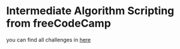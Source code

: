 # Intermediate Algorithm Scripting from freeCodeCamp

you can find all challenges in [here](https://guide.freecodecamp.org/certifications/javascript-algorithms-and-data-structures/intermediate-algorithm-scripting)
